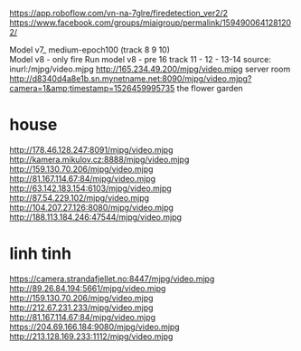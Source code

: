 https://app.roboflow.com/vn-na-7glre/firedetection_ver2/2
https://www.facebook.com/groups/miaigroup/permalink/1594900641281202/

Model v7_ medium-epoch100 (track 8 9 10)\
Model v8 - only fire
Run model v8 - pre 16 track 11 - 12 - 13-14
source: inurl:/mjpg/video.mjpg
http://165.234.49.200/mjpg/video.mjpg server room
http://d8340d4a8e1b.sn.mynetname.net:8090/mjpg/video.mjpg?camera=1&amp;timestamp=1526459995735 the flower garden
# house
http://178.46.128.247:8091/mjpg/video.mjpg
http://kamera.mikulov.cz:8888/mjpg/video.mjpg
http://159.130.70.206/mjpg/video.mjpg
http://81.167.114.67:84/mjpg/video.mjpg
http://63.142.183.154:6103/mjpg/video.mjpg
http://87.54.229.102/mjpg/video.mjpg
http://104.207.27.126:8080/mjpg/video.mjpg
http://188.113.184.246:47544/mjpg/video.mjpg
# linh tinh
https://camera.strandafjellet.no:8447/mjpg/video.mjpg
http://89.26.84.194:5661/mjpg/video.mjpg
http://159.130.70.206/mjpg/video.mjpg
http://212.67.231.233/mjpg/video.mjpg
http://81.167.114.67:84/mjpg/video.mjpg
https://204.69.166.184:9080/mjpg/video.mjpg
http://213.128.169.233:1112/mjpg/video.mjpg